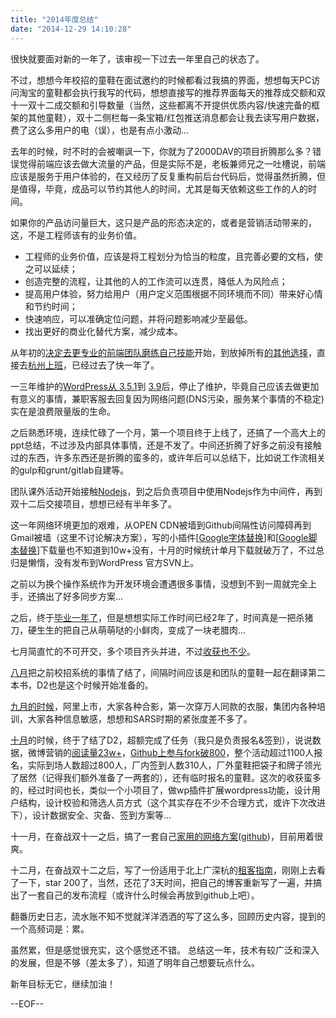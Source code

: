 ```yaml
---
title: "2014年度总结"
date: "2014-12-29 14:10:28"
---
```



很快就要面对新的一年了，该审视一下过去一年里自己的状态了。 

不过，想想今年校招的童鞋在面试邀约的时候都看过我搞的界面，想想每天PC访问淘宝的童鞋都会执行我写的代码，想想直接写的推荐界面每天的推荐成交额和双十一双十二成交额和引导数量（当然，这些都离不开提供优质内容/快速完备的框架的其他童鞋），双十二侧栏每一条宝箱/红包推送消息都会让我去读写用户数据，费了这么多用户的电（误），也是有点小激动...

去年的时候，时不时的会被嘲讽一下，你就为了2000DAV的项目折腾那么多？错误觉得前端应该去做大流量的产品，但是实际不是，老板兼师兄之一吐槽说，前端应该是服务于用户体验的，在又经历了反复重构前后台代码后，觉得虽然折腾，但是值得，毕竟，成品可以节约其他人的时间，尤其是每天依赖这些工作的人的时间。 

如果你的产品访问量巨大，这只是产品的形态决定的，或者是营销活动带来的，这，不是工程师该有的业务价值。

*   工程师的业务价值，应该是将工程划分为恰当的粒度，且完善必要的文档，使之可以延续；
*   创造完整的流程，让其他的人的工作流可以连贯，降低人为风险点；
*   提高用户体验，努力给用户（用户定义范围根据不同环境而不同）带来好心情和节约时间；
*   快速响应，可以准确定位问题，并将问题影响减少至最低。
*   找出更好的商业化替代方案，减少成本。

从年初的[决定去更专业的前端团队磨练自己技能](http://www.soulteary.com/2014/01/14/condition.html)开始，到放掉所有[的其他选择](http://www.soulteary.com/2014/03/01/feb-summary.html)，直接去[杭州上班](http://www.soulteary.com/2014/03/31/summary.html)，已经过去了快一年了。

一三年维护的[WordPress从 3.5.1](http://www.soulteary.com/2013/05/26/wordpress-for-sae.html)到 [3.9](http://www.soulteary.com/2014/04/21/wordpress-for-sae-3-9-doc.html)后，停止了维护，毕竟自己应该去做更加有意义的事情，兼职客服去回复因为网络问题(DNS污染，服务某个事情的不稳定)实在是浪费限量版的生命。

之后熟悉环境，连续忙碌了一个月，第一个项目终于上线了，还搞了一个高大上的ppt总结，不过涉及内部具体事情，还是不发了。中间还折腾了好多之前没有接触过的东西，许多东西还是折腾的蛮多的，或许年后可以总结下，比如说工作流相关的gulp和grunt/gitlab自建等。

团队课外活动开始接触[Nodejs](http://www.soulteary.com/2014/05/09/how-to-install-nodejs-on-mobile.html)，到之后负责项目中使用Nodejs作为中间件，再到双十二后交接项目，想想已经有半年多了。

这一年网络环境更加的艰难，从OPEN CDN被墙到Github间隔性访问障碍再到Gmail被墙（这里不讨论解决方案），写的小插件[[Google字体替换](http://www.soulteary.com/2014/06/08/replace-google-fonts.html)]和[[Google脚本替换](http://www.soulteary.com/2014/06/15/replace-google-libs.html)]下载量也不知道到10w+没有，十月的时候统计单月下载就破万了，不过总归是懒惰，没有发布到WordPress 官方SVN上。

之前以为换个操作系统作为开发环境会遭遇很多事情，没想到不到一周就完全上手，还搞出了好多同步方案...

之后，终于[毕业一年了](http://www.soulteary.com/2014/06/15/after-a-year-of-graduation.html)，但是想想实际工作时间已经2年了，时间真是一把杀猪刀，硬生生的把自己从萌萌哒的小鲜肉，变成了一块老腊肉...

七月简直忙的不可开交，多个项目齐头并进，不过[收获也不少](http://www.soulteary.com/2014/07/31/the-summary-of-july.html)。

[八月](http://www.soulteary.com/2014/09/11/the-summary-of-auguest.html)把之前校招系统的事情了结了，间隔时间应该是和团队的童鞋一起在翻译第二本书，D2也是这个时候开始准备的。

[九月的时候](http://www.soulteary.com/2014/09/29/summary-of-sept-html.html)，阿里上市，大家各种合影，第一次穿万人同款的衣服，集团内各种培训，大家各种信息敏感，想想和SARS时期的紧张度差不多了。

[十月](http://www.soulteary.com/2014/10/16/jottings.html)的时候，终于了结了D2，超额完成了任务（我只是负责报名&签到），说说数据，微博营销的[阅读量23w+](http://weibo.com/1220149481/BpfcEajxC?from=page_1005051220149481_profile&wvr=6&mod=weibotime)，[Github上参与fork破800](https://github.com/soulteary/Get-D2-2014-Ticket)，整个活动超过1100人报名，实际到场人数超过800人，厂内签到人数310人，厂外童鞋把袋子和牌子领光了居然（记得我们额外准备了一两套的），还有临时报名的童鞋。这次的收获蛮多的，经过时间也长，类似一个小项目了，做wp插件扩展wordpress功能，设计用户结构，设计校验和筛选人员方式（这个其实存在不少不合理方式，或许下次改进下），设计数据安全、灾备、签到方案等...

十一月，在奋战双十一之后，搞了一套自己[家用的网络方案](http://www.soulteary.com/2014/11/28/private-network-arch-note.html)([github](https://github.com/soulteary/CodesPlan))，目前用着很爽。

十二月，在奋战双十二之后，写了一份适用于北上广深杭的[租客指南](https://github.com/soulteary/tenant-point)，刚刚上去看了一下，star 200了，当然，还花了3天时间，把自己的博客重新写了一遍，并搞出了一套自己的发布流程（或许什么时候会再放到github上吧）。

翻番历史日志，流水账不知不觉就洋洋洒洒的写了这么多，回顾历史内容，提到的一个高频词是：累。

虽然累，但是感觉很充实，这个感觉还不错。 总结这一年，技术有较广泛和深入的发展，但是不够（差太多了），知道了明年自己想要玩点什么。 

新年目标无它，继续加油！

--EOF--

